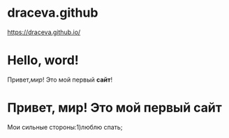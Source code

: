 # draceva.github
https://draceva.github.io/


# Hello, word!
Привет,*мир*! Это мой первый __сайт__!
# Привет, мир! Это мой первый сайт 
Мои сильные стороны:1)люблю спать;

